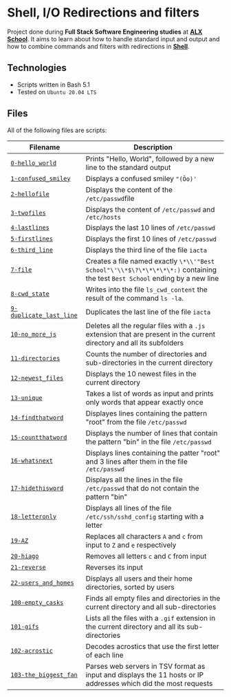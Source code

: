 # Shell, I/O Redirections and filters

Project done during **Full Stack Software Engineering studies** at [**ALX School**](https://www.alxafrica.com/). It aims to learn about how to handle standard input and output and how to combine commands and filters with redirections in [**Shell**](https://www.shellscript.sh/).

## Technologies
* Scripts written in Bash 5.1
* Tested on `Ubuntu 20.04 LTS`

## Files
All of the following files are scripts:

| Filename | Description |
| -------- | ----------- |
| [`0-hello_world`](0-hello_world) | Prints "Hello, World", followed by a new line to the standard output |
| [`1-confused_smiley`](1-coonfused_smiley) | Displays a confused smiley `"(Ôo)'` |
| [`2-hellofile`](2-hellofile) | Displays the content of the `/etc/passwd`file |
| [`3-twofiles`](3-twofiles) | Displays the content of `/etc/passwd` and `/etc/hosts` |
| [`4-lastlines`](4-lastlines) | Displays the last 10 lines of `/etc/passwd` |
| [`5-firstlines`](5-firstlines) | Displays the first 10 lines of `/etc/passwd` |
| [`6-third_line`](6-third_line) | Displays the third line of the file `iacta` |
| [`7-file`](7-file) | Creates a file named exactly `\*\\'"Best School"\'\\*$\?\*\*\*\*\*:)` containing the test `Best School` ending by a new line |
| [`8-cwd_state`](8-cwd_state) | Writes into the file `ls_cwd_content` the result of the command `ls -la`. |
| [`9-duplicate_last_line`](9-duplicate_last_line) | Duplicates the last line of the file `iacta` |
| [`10-no_more_js`](10-no_more_js) | Deletes all the regular files with a `.js` extension that are present in the current directory and all its subfolders |
| [`11-directories`](11-directories) | Counts the number of directories and sub-directories in the current directory |
| [`12-newest_files`](12-newest_files) | Displays the 10 newest files in the current directory |
| [`13-unique`](13-unique) | Takes a list of words as input and prints only words that appear exactly once |
| [`14-findthatword`](14-findthatword) | Displayes lines containing the pattern "root" from the file `/etc/passwd` |
| [`15-countthatword`](15-countthatword) | Displays the number of lines that contain the pattern "bin" in the file `/etc/passwd` |
| [`16-whatsnext`](16-whatsnext) | Displays lines containing the patter "root" and 3 lines after them in the file `/etc/passwd` |
| [`17-hidethisword`](17-hidethisword) | Displays all the lines in the file `/etc/passwd` that do not contain the pattern "bin" |
| [`18-letteronly`](18-letteronly) | Displays all lines of the file `/etc/ssh/sshd_config` starting with a letter |
| [`19-AZ`](19-AZ) | Replaces all characters `A` and `c` from input to `Z` and `e` respectively |
| [`20-hiago`](20-hiago) | Removes all letters `c` and `C` from input |
| [`21-reverse`](21-reverse) | Reverses its input |
| [`22-users_and_homes`](22-users_and_homes) | Displays all users and their home directories, sorted by users |
| [`100-empty_casks`](100-empty_casks) | Finds all empty files and directories in the current directory and all sub-directories |
| [`101-gifs`](101-gifs) | Lists all the files with a `.gif` extension in the current directory and all its sub-directories |
| [`102-acrostic`](102-acrostic) | Decodes acrostics that use the first letter of each line |
| [`103-the_biggest_fan`](103-the_biggest_fan) | Parses web servers in TSV format as input and displays the 11 hosts or IP addresses which did the most requests | 
